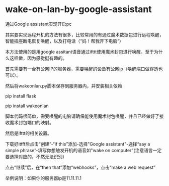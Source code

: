 # wake-on-lan-by-google-assistant
通过Google assistant实现开启pc

其实要实现远程开机的方法有很多，比较常用的有通过魔术数据包进行远程唤醒，智能插座断电恢复唤醒，以及打电话（“妈！帮我开下电脑”）

本方法使用的是用google assitant语音通过ifttt使用魔术封包进行唤醒。至于为什么这样做，因为感觉挺有趣的。

首先需要有一台有公网IP的服务器，需要唤醒的设备有公网ip（唤醒端口做穿透也可以）。

然后将wakeonlan.py脚本保存到服务器内，并安装相关依赖

pip install flask

pip install wakeonlan

脚本代码很简单，需要唤醒的电脑请确保能使用魔术封包唤醒，并且已经做好了接收魔术封包端口的映射。

然后是ifttt的相关设置。

下载好itfff后点击“创建”-“if this”添加-选择"Google assistant"-选择“say a simple phrase”-填写你想触发开机的语音如"wake on computer"(注意语言一定要选择对应的，不然无法识别）

点击“继续”后，在“then that”添加“webhooks”，点击“make a web request” 

举例说明：如果你的服务器ip是11.11.11.1 
